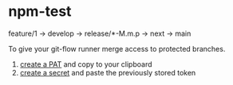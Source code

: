 # npm-test


feature/1 -> develop -> release/*-M.m.p -> next -> main

To give your git-flow runner merge access to protected branches.
1. [create a PAT](https://docs.github.com/en/github/authenticating-to-github/keeping-your-account-and-data-secure/creating-a-personal-access-token) and copy to your clipboard
2. [create a secret](https://docs.github.com/en/actions/reference/encrypted-secrets#creating-encrypted-secrets-for-a-repository) and paste the previously stored token

